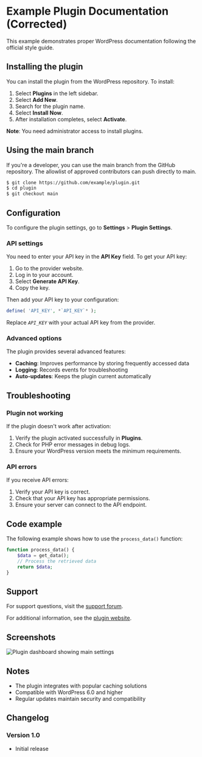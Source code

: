 # Example Plugin Documentation (Corrected)

This example demonstrates proper WordPress documentation following the official style guide.

## Installing the plugin

You can install the plugin from the WordPress repository. To install:

1. Select **Plugins** in the left sidebar.
2. Select **Add New**.
3. Search for the plugin name.
4. Select **Install Now**.
5. After installation completes, select **Activate**.

**Note**: You need administrator access to install plugins.

## Using the main branch

If you're a developer, you can use the main branch from the GitHub repository. The allowlist of approved contributors can push directly to main.

```bash
$ git clone https://github.com/example/plugin.git
$ cd plugin
$ git checkout main
```

## Configuration

To configure the plugin settings, go to **Settings** > **Plugin Settings**.

### API settings

You need to enter your API key in the **API Key** field. To get your API key:

1. Go to the provider website.
2. Log in to your account.
3. Select **Generate API Key**.
4. Copy the key.

Then add your API key to your configuration:

```php
define( 'API_KEY', *`API_KEY`* );
```

Replace *`API_KEY`* with your actual API key from the provider.

### Advanced options

The plugin provides several advanced features:

- **Caching**: Improves performance by storing frequently accessed data
- **Logging**: Records events for troubleshooting
- **Auto-updates**: Keeps the plugin current automatically

## Troubleshooting

### Plugin not working

If the plugin doesn't work after activation:

1. Verify the plugin activated successfully in **Plugins**.
2. Check for PHP error messages in debug logs.
3. Ensure your WordPress version meets the minimum requirements.

### API errors

If you receive API errors:

1. Verify your API key is correct.
2. Check that your API key has appropriate permissions.
3. Ensure your server can connect to the API endpoint.

## Code example

The following example shows how to use the `process_data()` function:

```php
function process_data() {
    $data = get_data();
    // Process the retrieved data
    return $data;
}
```

## Support

For support questions, visit the [support forum](https://example.com/support).

For additional information, see the [plugin website](https://example.com).

## Screenshots

![Plugin dashboard showing main settings](screenshot.png)

## Notes

- The plugin integrates with popular caching solutions
- Compatible with WordPress 6.0 and higher
- Regular updates maintain security and compatibility

## Changelog

### Version 1.0
- Initial release
